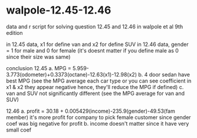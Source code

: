 # walpole-12.45-12.46
data and r script for solving question 12.45 and 12.46 in walpole et al 9th edition

in 12.45 data, x1 for define van and x2 for define SUV
in 12.46 data, gender = 1 for male and 0 for female (it's doesnt matter if you define male as 0 since their size was same)

conclusion
12.45
a. MPG = 5.959-3.773(odometer)+0.3373(octane)-12.63(x1)-12.98(x2)
b. 4 door sedan have best MPG (see the MPG average each car type or you can see 
                              coefficient in x1 & x2 they appear negative hence,
                              they'll reduce the MPG if defined)
c. van and SUV not significantly different (see the MPG average for van and SUV)

12.46
a. profit = 30.18 + 0.005429(income)-235.9(gender)-49.53(fam member)
it's more profit for company to pick female customer since gender coef was big negative for profit
b. income doesn't matter since it have very small coef
